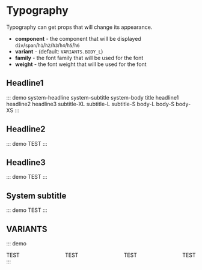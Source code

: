 <script setup>
import { SwText } from '@swimm/ui';
</script>
<style scoped>   
.theme-default-content h1,
.theme-default-content h2,
.theme-default-content h3,
.theme-default-content h4,
.theme-default-content h5,
.theme-default-content h6 {
    margin: 16px 0;
    padding: 0;
    border: none;
}
</style>

# Typography

Typography can get props that will change its appearance.

- **component** - the component that will be displayed `div`/`span`/`h1`/`h2`/`h3`/`h4`/`h5`/`h6`
- **variant** - (default: `VARIANTS.BODY_L`)
- **family** - the font family that will be used for the font
- **weight** - the font weight that will be used for the font

## Headline1

::: demo
 <sw-text variant="system-headline">system-headline</sw-text>
 <sw-text variant="system-subtitle">system-subtitle</sw-text>
 <sw-text variant="system-body">system-body</sw-text>
 <sw-text variant="title">title</sw-text>
 <sw-text variant="headline1">headline1</sw-text>
 <sw-text variant="headline2">headline2</sw-text>
 <sw-text variant="headline3">headline3</sw-text>
 <sw-text variant="subtitle-XL">subtitle-XL</sw-text>
 <sw-text variant="subtitle-L">subtitle-L</sw-text>
 <sw-text variant="subtitle-S">subtitle-S</sw-text>
 <sw-text variant="body-L">body-L</sw-text>
 <sw-text variant="body-S">body-S</sw-text>
 <sw-text variant="body-XS">body-XS</sw-text>
:::

## Headline2

::: demo
<sw-text> TEST</sw-text>
:::

## Headline3

::: demo
<sw-text> TEST</sw-text>
:::

## System subtitle

::: demo
<sw-text> TEST</sw-text>
:::

## VARIANTS

::: demo

<div style="display: flex; justify-content: space-between; align-items: center" >
    <sw-text> TEST</sw-text>
    <sw-text> TEST</sw-text>
    <sw-text> TEST</sw-text>
    <sw-text> TEST</sw-text>
</div>
:::
